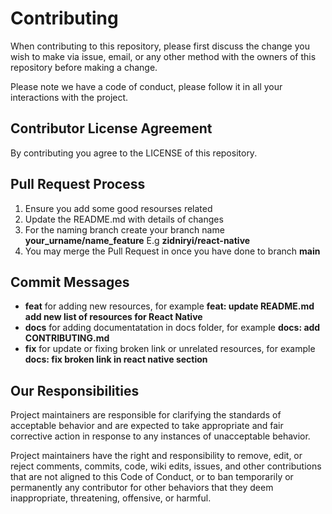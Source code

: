 # Contributing

When contributing to this repository, please first discuss the change you wish to make via issue,
email, or any other method with the owners of this repository before making a change.

Please note we have a code of conduct, please follow it in all your interactions with the project.

## Contributor License Agreement

By contributing you agree to the LICENSE of this repository.

## Pull Request Process

1. Ensure you add some good resourses related
2. Update the README.md with details of changes
3. For the naming branch create your branch name **your_urname/name_feature** E.g **zidniryi/react-native**
4. You may merge the Pull Request in once you have done to branch **main**

## Commit Messages

- **feat** for adding new resources, for example **feat: update README.md add new list of resources for React Native**
- **docs** for adding documentatation in docs folder, for example **docs: add CONTRIBUTING.md**
- **fix** for update or fixing broken link or unrelated resources, for example **docs: fix broken link in react native section**

## Our Responsibilities

Project maintainers are responsible for clarifying the standards of acceptable
behavior and are expected to take appropriate and fair corrective action in
response to any instances of unacceptable behavior.

Project maintainers have the right and responsibility to remove, edit, or
reject comments, commits, code, wiki edits, issues, and other contributions
that are not aligned to this Code of Conduct, or to ban temporarily or
permanently any contributor for other behaviors that they deem inappropriate,
threatening, offensive, or harmful.

